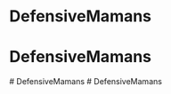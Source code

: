 # DefensiveMamans
# DefensiveMamans
#   D e f e n s i v e M a m a n s  
 #   D e f e n s i v e M a m a n s  
 